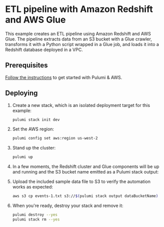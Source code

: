 # ETL pipeline with Amazon Redshift and AWS Glue

This example creates an ETL pipeline using Amazon Redshift and AWS Glue. The pipeline extracts data from an S3 bucket
with a Glue crawler, transforms it with a Python script wrapped in a Glue job, and loads it into a Redshift database
deployed in a VPC.

## Prerequisites

[Follow the instructions](https://www.pulumi.com/docs/clouds/aws/get-started/begin/)
to get started with Pulumi & AWS.

## Deploying

1. Create a new stack, which is an isolated deployment target for this example:

   ```bash
   pulumi stack init dev
   ```

2. Set the AWS region:

   ```bash
   pulumi config set aws:region us-west-2
   ```

3. Stand up the cluster:

   ```bash
   pulumi up
   ```
4. In a few moments, the Redshift cluster and Glue components will be up and running and the S3 bucket name emitted as a
   Pulumi stack output:

5. Upload the included sample data file to S3 to verify the automation works as expected:

    ```bash
    aws s3 cp events-1.txt s3://$(pulumi stack output dataBucketName)
    ```

6. When you're ready, destroy your stack and remove it:

    ```bash
    pulumi destroy --yes
    pulumi stack rm --yes
    ```